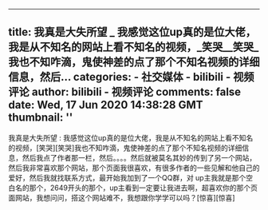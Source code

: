 
---
title: 我真是大失所望 _ 我感觉这位up真的是位大佬，我是从不知名的网站上看不知名的视频，_笑哭__笑哭_我也不知咋滴，鬼使神差的点了那个不知名视频的详细信息，然后...
categories: 
    - 社交媒体
    - bilibili - 视频评论
author: bilibili - 视频评论
comments: false
date: Wed, 17 Jun 2020 14:38:28 GMT
thumbnail: ''
---

<div>   
我真是大失所望 : 我感觉这位up真的是位大佬，我是从不知名的网站上看不知名的视频，[笑哭][笑哭]我也不知咋滴，鬼使神差的点了那个不知名视频的详细信息，然后我点了作者那一栏，然后。。。。然后就被莫名其妙的传到了另一个网站，然后我非常喜欢那个网站，那个页面我很喜欢，有很多作者的一些见解和他自己的爱好，然后我就找联系方式，最开始我加到了一个QQ群，对 up主我就是那个空白名的那个，2649开头的那个，up主看到一定要让我进去啊，超喜欢你的那个页面网站，我想问问，搭这个网站难不，我想跟你学学可以吗？[惊喜][惊喜]  
</div>
            